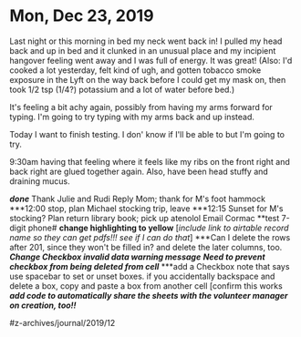 # Mon, Dec 23, 2019
Last night or this morning in bed my neck went back in! I pulled my head back and up in bed and it clunked in an unusual place and my incipient hangover feeling went away and I was full of energy. It was great! (Also: I'd cooked a lot yesterday, felt kind of ugh, and gotten tobacco smoke exposure in the Lyft on the way back before I could get my mask on, then took 1/2 tsp (1/4?) potassium and a lot of water before bed.)

It's feeling a bit achy again, possibly from having my arms forward for typing. I'm going to try typing with my arms back and up instead. 

Today I want to finish testing. I don' know if I'll be able to but I'm going to try. 

9:30am having that feeling where it feels like my ribs on the front right and back right are glued together again. Also, have been head stuffy and draining mucus.





___done___
Thank Julie and Rudi
Reply Mom; thank for M's foot hammock
***12:00 stop, plan Michael stocking trip, leave ***12:15
Sunset for M's stocking? Plan
return library book; pick up atenolol
Email Cormac
**test 7-digit phone#
**change highlighting to yellow**
[*include link to airtable record name so they can get pdfs!!! see if I can do that*]
***Can I delete the rows after 201, since they won't be filled in? and delete the later columns, too.
***Change Checkbox invalid data warning message***
*****Need to prevent checkbox from being deleted from cell*****
***add a Checkbox note that says use spacebar to set or unset boxes. if you accidentally backspace and delete a box, copy and paste a box from another cell [confirm this works
***add code to automatically share the sheets with the volunteer manager on creation, too!!***


#z-archives/journal/2019/12
